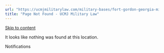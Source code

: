 ```yaml
---
url: "https://ucmjmilitarylaw.com/military-bases/fort-gordon-georgia-military-defense-lawyer-ucmj-legal-guide/%7Blocation12"
title: "Page Not Found - UCMJ Military Law"
---
```


[Skip to content](https://ucmjmilitarylaw.com/military-bases/fort-gordon-georgia-military-defense-lawyer-ucmj-legal-guide/%7Blocation12#content)

It looks like nothing was found at this location.

Notifications
